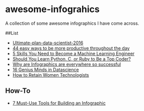 # awesome-infograhics
A collection of some awesome infographics I have come across. 

##List
* [Ultimate-plan-data-scientist-2016](http://i1.wp.com/www.analyticsvidhya.com/wp-content/uploads/2016/01/final-infographics.jpg)
* [44 easy ways to be more productive throughout the day](http://www.businessinsider.in/44-easy-ways-to-be-more-productive-throughout-the-day/articleshow/52000493.cms#)
* [5 Skills You Need to Become a Machine Learning Engineer](http://1onjea25cyhx3uvxgs4vu325.wpengine.netdna-cdn.com/wp-content/uploads/2016/04/ML-Graph.png)
* [Should You Learn Python, C, or Ruby to Be a Top Coder?](https://cdn-images-1.medium.com/max/800/1*quav9467xRY3zFHQ9BhVDA.jpeg)
* [Why are Infographics are everywhere so successful](http://neomam.com/interactive/13reasons/)
* [16 Genius Minds in Datascience](http://www.analyticsvidhya.com/wp-content/uploads/2016/05/genius_mind_datascience.jpg)
* [How to Retain Women Technologists](http://anitaborg.org/insights-tools/infographics/how-to-retain-women-technologists/)

## How-To
* [7 Must-Use Tools for Building an Infographic ](https://www.entrepreneur.com/article/253092)
